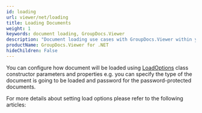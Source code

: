 ```yaml
---
id: loading
url: viewer/net/loading
title: Loading Documents
weight: 1
keywords: document loading, GroupDocs.Viewer
description: "Document loading use cases with GroupDocs.Viewer within your .NET applications."
productName: GroupDocs.Viewer for .NET
hideChildren: False
---
```

You can configure how document will be loaded using [LoadOptions](https://apireference.groupdocs.com/viewer/net/groupdocs.viewer.options/loadoptions) class constructor parameters and properties e.g. you can specify the type of the document is going to be loaded and password for the password-protected documents.

For more details about setting load options please refer to the following articles:
